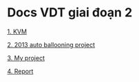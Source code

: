 # Docs VDT giai đoạn 2

[1. KVM](./kvm/kvm.md)

[2. 2013 auto ballooning project](./auto-ballooning-project/auto-ballooning-project.md)

[3. My project](./my-project/)

[4. Report](./report.md)
